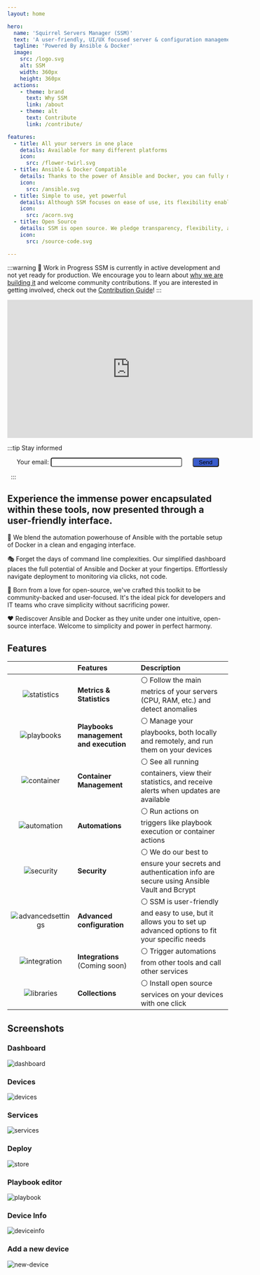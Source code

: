 ```yaml
---
layout: home

hero:
  name: 'Squirrel Servers Manager (SSM)'
  text: 'A user-friendly, UI/UX focused server & configuration management tool'
  tagline: 'Powered By Ansible & Docker'
  image:
    src: /logo.svg
    alt: SSM
    width: 360px
    height: 360px
  actions:
    - theme: brand
      text: Why SSM
      link: /about
    - theme: alt
      text: Contribute
      link: /contribute/

features:
  - title: All your servers in one place
    details: Available for many different platforms
    icon:
      src: /flower-twirl.svg
  - title: Ansible & Docker Compatible
    details: Thanks to the power of Ansible and Docker, you can fully manage your servers, services, and configuration through SSM
    icon:
      src: /ansible.svg
  - title: Simple to use, yet powerful 
    details: Although SSM focuses on ease of use, its flexibility enables you to create powerful and complex setups
    icon:
      src: /acorn.svg
  - title: Open Source
    details: SSM is open source. We pledge transparency, flexibility, and adaptability, allowing you to customize the software to your specific needs.
    icon:
      src: /source-code.svg

---
```


:::warning 🚧 Work in Progress
SSM is currently in active development and not yet ready for production. We encourage you to learn about [why we are building it](/about.md) and welcome community contributions. If you are interested in getting involved, check out the [Contribution Guide](/contribute/)!
:::

<div>
<iframe width="560" height="315" style="margin-left: auto; margin-right: auto" src="https://www.youtube.com/embed/zxWa21ypFCk?si=PXVOJZ31wwxLqUOv" title="YouTube video player" frameborder="0" allow="accelerometer; autoplay; clipboard-write; encrypted-media; gyroscope; picture-in-picture; web-share" referrerpolicy="strict-origin-when-cross-origin" allowfullscreen></iframe>
</div>

<style>
:root {
  --vp-home-hero-name-color: transparent;
  --vp-home-hero-name-background: -webkit-linear-gradient(90deg, #FF5D13, #F0DB4F);

  --vp-home-hero-image-background-image: linear-gradient(-45deg, #bd34fe 50%, #47caff 50%);
  --vp-home-hero-image-filter: blur(44px);
}

@media (min-width: 640px) {
  :root {
    --vp-home-hero-image-filter: blur(56px);
  }
}

@media (min-width: 960px) {
  :root {
    --vp-home-hero-image-filter: blur(68px);
  }
}
</style>

:::tip Stay informed
<div style="text-align:center">
<form name="contact" netlify>
  <p>
    <label>Your email: <input type="email" name="email" style="background-color: white; border-radius: 0.3em; width: 300px"/></label>
    <button type="submit" style="margin-left: 20px; background-color: #3a5ccc; border-radius: 0.3em; width: 60px">Send</button>
  </p>
</form>
</div>

&nbsp;
:::

## Experience the immense power encapsulated within these tools, now presented through a user-friendly interface.

🔌 We blend the automation powerhouse of Ansible with the portable setup of Docker in a clean and engaging interface.

🎭 Forget the days of command line complexities. Our simplified dashboard places the full potential of Ansible and Docker at your fingertips. Effortlessly navigate deployment to monitoring via clicks, not code.

🎯 Born from a love for open-source, we've crafted this toolkit to be community-backed and user-focused. It's the ideal pick for developers and IT teams who crave simplicity without sacrificing power.

❤️ Rediscover Ansible and Docker as they unite under one intuitive, open-source interface. Welcome to simplicity and power in perfect harmony.

## Features

|                                            | Features                               | Description                                                                                                                            |
|:------------------------------------------:|:---------------------------------------|:---------------------------------------------------------------------------------------------------------------------------------------|
| ![statistics](/home/statistics.svg)        | **Metrics & Statistics**               | :white_circle: Follow the main metrics of your servers (CPU, RAM, etc.) and detect anomalies                                           |
| ![playbooks](/home/playback-speed-bold.svg)| **Playbooks management and execution** | :white_circle: Manage your playbooks, both locally and remotely, and run them on your devices                                          |
| ![container](/home/container.svg)          | **Container Management**               | :white_circle: See all running containers, view their statistics, and receive alerts when updates are available                        |
| ![automation](/home/ibm-event-automation.svg)| **Automations**                        | :white_circle: Run actions on triggers like playbook execution or container actions                                                    |
| ![security](/home/security.svg)            | **Security**                           | :white_circle: We do our best to ensure your secrets and authentication info are secure using Ansible Vault and Bcrypt                 | 
| ![advancedsettings](/home/advanced-settings.svg)| **Advanced configuration**             | :white_circle: SSM is user-friendly and easy to use, but it allows you to set up advanced options to fit your specific needs           | 
| ![integration](/home/integration-general.svg)| **Integrations** (Coming soon)         | :white_circle: Trigger automations from other tools and call other services                                                            | 
| ![libraries](/home/library-filled.svg)     | **Collections**                        | :white_circle: Install open source services on your devices with one click                                                             | 

## Screenshots
### Dashboard
![dashboard](/home/dashboard.png)
### Devices
![devices](/home/devices.png)
### Services
![services](/home/services.png)
### Deploy
![store](/home/store.png)
### Playbook editor
![playbook](/home/playbook.png)
### Device Info
![deviceinfo](/home/device-info.png)
### Add a new device
![new-device](/home/new-device.png)
